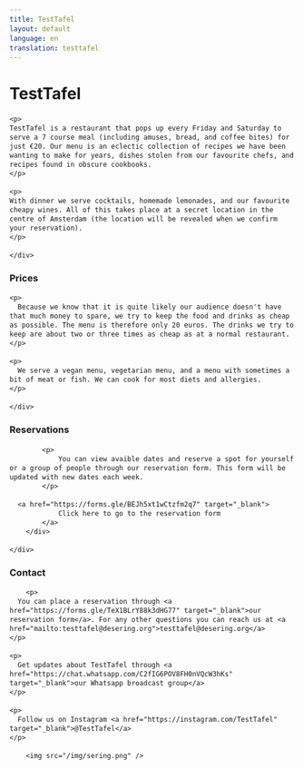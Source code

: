 ```yaml
---
title: TestTafel
layout: default
language: en
translation: testtafel
---
```


<div class="row">
	<div class="container">
		<h1>TestTafel</h1>

    <p>
    TestTafel is a restaurant that pops up every Friday and Saturday to serve a 7 course meal (including amuses, bread, and coffee bites) for just €20. Our menu is an eclectic collection of recipes we have been wanting to make for years, dishes stolen from our favourite chefs, and recipes found in obscure cookbooks. 
    </p>

    <p>
    With dinner we serve cocktails, homemade lemonades, and our favourite cheapy wines. All of this takes place at a secret location in the centre of Amsterdam (the location will be revealed when we confirm your reservation). 
    </p>

	</div>
</div>

<div class="row">
	<div class="container">
		<h3>Prices</h3>

    <p>
      Because we know that it is quite likely our audience doesn't have that much money to spare, we try to keep the food and drinks as cheap as possible. The menu is therefore only 20 euros. The drinks we try to keep are about two or three times as cheap as at a normal restaurant.
    </p>

    <p>
      We serve a vegan menu, vegetarian menu, and a menu with sometimes a bit of meat or fish. We can cook for most diets and allergies.
    </p>

	</div>
</div>



<div class="row">
	<div class="container">
		<div class="purple-box">
			<h3>Reservations</h3>

			<p>
				You can view avaible dates and reserve a spot for yourself or a group of people through our reservation form. This form will be updated with new dates each week.
			</p>
      
      <a href="https://forms.gle/BEJh5xt1wCtzfm2q7" target="_blank">
				Click here to go to the reservation form
			</a>
		</div>

	</div>
</div>


<div class="row">
	<div class="container">
		<h3>Contact</h3>

		<p>
      You can place a reservation through <a href="https://forms.gle/TeX1BLrY88k3dHG77" target="_blank">our reservation form</a>. For any other questions you can reach us at <a href="mailto:testtafel@desering.org">testtafel@desering.org</a> 
    </p>
    
    <p>
      Get updates about TestTafel through <a href="https://chat.whatsapp.com/C2fIG6POV8FH0nVQcW3hKs" target="_blank">our Whatsapp broadcast group</a>
    </p>
    
    <p>
      Follow us on Instagram <a href="https://instagram.com/TestTafel" target="_blank">@TestTafel</a>
    </p>

		<img src="/img/sering.png" />
  </div>
</div>
